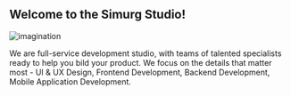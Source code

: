 ## Welcome to the Simurg Studio!

![imagination](https://user-images.githubusercontent.com/51908811/195447874-a8739824-74c6-4056-bcc7-8b2d7b4cab88.jpg)

We are full-service development studio, with teams of talented specialists ready to help you bild your product. We focus on the details that matter most - UI & UX Design, Frontend Development, Backend Development, Mobile Application Development.

<!--

*Here are some ideas to get you started:*

🙋‍♀️ A short introduction - what is your organization all about?
🌈 Contribution guidelines - how can the community get involved?
👩‍💻 Useful resources - where can the community find your docs? Is there anything else the community should know?
🍿 Fun facts - what does your team eat for breakfast?
🧙 Remember, you can do mighty things with the power of [Markdown](https://docs.github.com/github/writing-on-github/getting-started-with-writing-and-formatting-on-github/basic-writing-and-formatting-syntax)
-->
